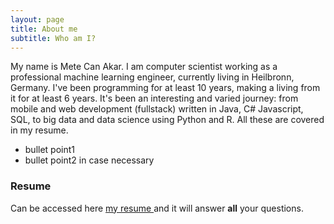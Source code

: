 ```yaml
---
layout: page
title: About me
subtitle: Who am I?
---
```


My name is Mete Can Akar. I am computer scientist working as a professional machine learning engineer, currently living in Heilbronn, Germany. I've been programming for at least 10 years, making a living from it for at least 6 years. It's been an interesting and varied journey: from mobile and web development (fullstack) written in Java, C# Javascript, SQL, to big data and data science using Python and R. All these are covered in my resume.



- bullet point1
- bullet point2 in case necessary


### Resume

Can be accessed here [my resume ](https://de.linkedin.com/in/metecanakar) and it will answer **all** your questions.
